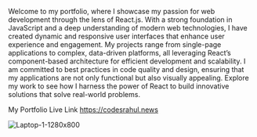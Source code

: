 Welcome to my portfolio, where I showcase my passion for web development through the lens of React.js. With a strong foundation in JavaScript and a deep understanding of modern web technologies, I have created dynamic and responsive user interfaces that enhance user experience and engagement. My projects range from single-page applications to complex, data-driven platforms, all leveraging React’s component-based architecture for efficient development and scalability. I am committed to best practices in code quality and design, ensuring that my applications are not only functional but also visually appealing. Explore my work to see how I harness the power of React to build innovative solutions that solve real-world problems.

My Portfolio Live Link https://codesrahul.news

![Laptop-1-1280x800](https://github.com/CodesRahul96/MyPortfolio/blob/main/src/assets/img/portfolio.png?raw=true)
